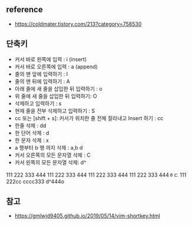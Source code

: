 ## reference 
  - https://coldmater.tistory.com/213?category=758530

## 단축키
  - 커서 바로 왼쪽에 입력 : i (insert)
  - 커서 바로 오른쪽에 입력 : a (append)
  - 줄의 맨 앞에 입력하기 : I
  - 줄의 맨 뒤에 입력하기 : A
  - 아래 줄에 새 줄을 삽입한 뒤 입력하기 : o
  - 위 줄에 새 줄을 삽입한 뒤 입력하기: O
  - 삭제하고 입력하기 : s
  - 현재 줄을 전부 삭제하고 입력하기 : S
  - cc 또는 [shift + s]: 커서가 위치한 줄 전체 잘라내고 Insert 하기 : cc
  - 한줄 삭제 : dd
  - 한 단어 삭제 : d
  - 한 문자 삭제 : x
  - a 행부터 b 행 까지 삭제 : a,b d
  - 커서 오른쪽의 모든 문자열 삭제 : C
  - 커서 왼쪽의 모든 문자열 삭제: d^

111 222 333 444
111 222 333 444
111 222 333 444
111 222 333 444ㅎㄷ
111 222cc cccc333 d^444o

## 참고
- https://gmlwjd9405.github.io/2019/05/14/vim-shortkey.html